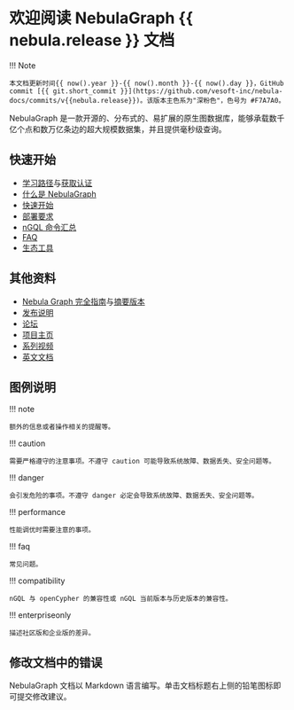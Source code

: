 # 欢迎阅读 NebulaGraph {{ nebula.release }} 文档

<!--
!!! caution

    该版本文档仅包括 NebulaGraph {{ nebula.release }} 社区版内容和对应版本的周边工具内容。NebulaGraph {{ nebula.release }} 未发布企业版（[企业版发布周期通常为 6 个月](20.appendix/6.eco-tool-version.md)）。详情查看[版本发布说明](20.appendix/release-notes/nebula-comm-release-note.md)。
-->
!!! Note
    
    本文档更新时间{{ now().year }}-{{ now().month }}-{{ now().day }}，GitHub commit [{{ git.short_commit }}](https://github.com/vesoft-inc/nebula-docs/commits/v{{nebula.release}})。该版本主色系为"深粉色"，色号为 #F7A7A0。

    
NebulaGraph 是一款开源的、分布式的、易扩展的原生图数据库，能够承载数千亿个点和数万亿条边的超大规模数据集，并且提供毫秒级查询。

## 快速开始
* [学习路径](20.appendix/learning-path.md)与[获取认证](https://academic.nebula-graph.io/?lang=ZH_CN)
* [什么是 NebulaGraph](1.introduction/1.what-is-nebula-graph.md)
* [快速开始](2.quick-start/1.quick-start-workflow.md)
* [部署要求](4.deployment-and-installation/1.resource-preparations.md)
* [nGQL 命令汇总](2.quick-start/6.cheatsheet-for-ngql-command.md)
* [FAQ](20.appendix/0.FAQ.md)
* [生态工具](20.appendix/6.eco-tool-version.md)

## 其他资料


- [Nebula
Graph 完全指南](https://docs.nebula-graph.com.cn/site/pdf/NebulaGraph-book.pdf)与[摘要版本](https://arxiv.org/abs/2206.07278)
- [发布说明](20.appendix/release-notes/nebula-comm-release-note.md)
- [论坛](https://discuss.nebula-graph.com.cn/)
- [项目主页](https://nebula-graph.com.cn/)
- [系列视频](https://space.bilibili.com/472621355)
- [英文文档](https://docs.nebula-graph.io/)

## 图例说明

<!-- 
本文有 40+ 个 caution。
本文有 30+ 个 danger。
本文有 80+ 个 compatibility 和兼容性提示。
-->

!!! note

    额外的信息或者操作相关的提醒等。

!!! caution

    需要严格遵守的注意事项。不遵守 caution 可能导致系统故障、数据丢失、安全问题等。

!!! danger

    会引发危险的事项。不遵守 danger 必定会导致系统故障、数据丢失、安全问题等。

!!! performance

    性能调优时需要注意的事项。

!!! faq

    常见问题。

!!! compatibility

    nGQL 与 openCypher 的兼容性或 nGQL 当前版本与历史版本的兼容性。

!!! enterpriseonly

    描述社区版和企业版的差异。
    
## 修改文档中的错误
 
NebulaGraph 文档以 Markdown 语言编写。单击文档标题右上侧的铅笔图标即可提交修改建议。
